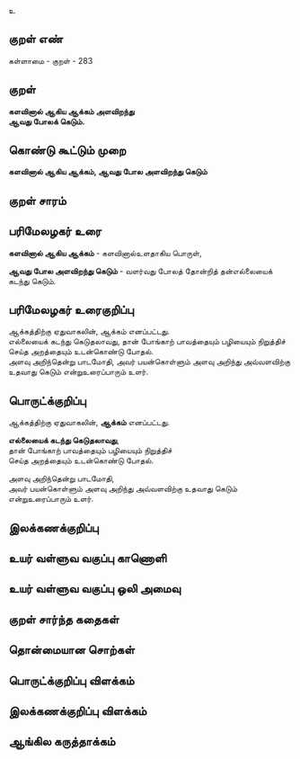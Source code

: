 உ

## குறள் எண் 

கள்ளாமை  - குறள் - 283  

## குறள் 

**களவினால் ஆகிய ஆக்கம் அளவிறந்து  
ஆவது போலக் கெடும்.**

## கொண்டு கூட்டும் முறை

**களவினால் ஆகிய ஆக்கம், ஆவது போல அளவிறந்து கெடும்**  

## குறள் சாரம் 


## பரிமேலழகர் உரை

**களவினால் ஆகிய ஆக்கம்** - களவினால்உளதாகிய பொருள்,   

**ஆவது போல அளவிறந்து கெடும்** - வளர்வது போலத் தோன்றித் தன்எல்லையைக் கடந்து கெடும்.  

## பரிமேலழகர் உரைகுறிப்பு   

ஆக்கத்திற்கு ஏதுவாகலின், ஆக்கம் எனப்பட்டது.   
எல்லையைக் கடந்து கெடுதலாவது, தான் போங்காற் பாவத்தையும் பழியையும் நிறுத்திச் செய்த அறத்தையும் உடன்கொண்டு போதல்.  
அளவு அறிந்தென்று பாடமோதி, அவர் பயன்கொள்ளும் அளவு அறிந்து அவ்வளவிற்கு உதவாது கெடும் என்றுஉரைப்பாரும் உளர்.  

## பொருட்க்குறிப்பு 

ஆக்கத்திற்கு ஏதுவாகலின், **ஆக்கம்** எனப்பட்டது.   

**எல்லையைக் கடந்து கெடுதலாவது**,  
தான் போங்காற் பாவத்தையும் பழியையும் நிறுத்திச்   
செய்த அறத்தையும் உடன்கொண்டு போதல்.    

அளவு அறிந்தென்று பாடமோதி,   
அவர் பயன்கொள்ளும் அளவு அறிந்து அவ்வளவிற்கு உதவாது கெடும் என்றுஉரைப்பாரும் உளர்.  

## இலக்கணக்குறிப்பு  


## உயர் வள்ளுவ வகுப்பு காணொளி


## உயர் வள்ளுவ வகுப்பு ஒலி அமைவு 

 
## குறள் சார்ந்த கதைகள் 


## தொன்மையான சொற்கள்


## பொருட்க்குறிப்பு விளக்கம்


## இலக்கணக்குறிப்பு விளக்கம்


## ஆங்கில கருத்தாக்கம் 


